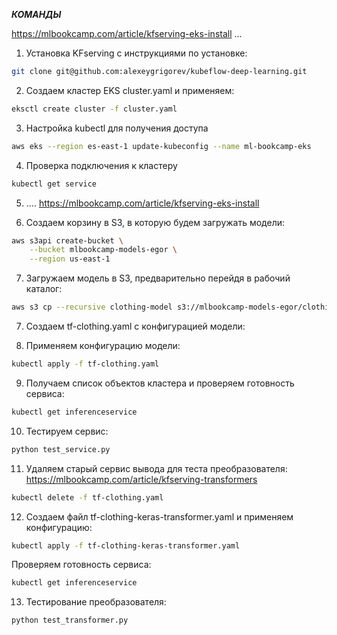 ***КОМАНДЫ***


https://mlbookcamp.com/article/kfserving-eks-install ...

1) Установка KFserving с инструкциями по установке:
```bash
git clone git@github.com:alexeygrigorev/kubeflow-deep-learning.git
```


2) Создаем кластер EKS cluster.yaml и применяем:
```bash
eksctl create cluster -f cluster.yaml
```


3) Настройка kubectl для получения доступа
```bash
aws eks --region es-east-1 update-kubeconfig --name ml-bookcamp-eks
```


4) Проверка подключения к кластеру
```bash
kubectl get service
```


5) .... https://mlbookcamp.com/article/kfserving-eks-install


6) Создаем корзину в S3, в которую будем загружать модели:
```bash
aws s3api create-bucket \
    --bucket mlbookcamp-models-egor \
    --region us-east-1 
```


7) Загружаем модель в S3, предварительно перейдя в рабочий каталог:
```bash
aws s3 cp --recursive clothing-model s3://mlbookcamp-models-egor/clothing-model/0001
```


7) Создаем tf-clothing.yaml с конфигурацией модели:


8) Применяем конфигурацию модели:
```bash
kubectl apply -f tf-clothing.yaml
```


9) Получаем список объектов кластера и проверяем готовность сервиса:
```bash
kubectl get inferenceservice
```


10) Тестируем сервис:
```bash
python test_service.py
```


11) Удаляем старый сервис вывода для теста преобразователя:
https://mlbookcamp.com/article/kfserving-transformers
```bash
kubectl delete -f tf-clothing.yaml
```


12) Создаем файл tf-clothing-keras-transformer.yaml и применяем конфигурацию:
```bash
kubectl apply -f tf-clothing-keras-transformer.yaml
```
Проверяем готовность сервиса:
```bash
kubectl get inferenceservice
```

13) Тестирование преобразователя:
```bash
python test_transformer.py
```

